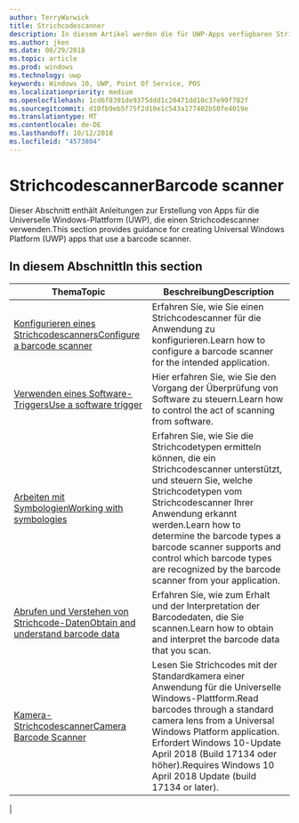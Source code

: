 ```yaml
---
author: TerryWarwick
title: Strichcodescanner
description: In diesem Artikel werden die für UWP-Apps verfügbaren Strichcodescanner-Features aufgeführt, sowie die Links zu den Anleitungen für ihre Verwendung.
ms.author: jken
ms.date: 08/29/2018
ms.topic: article
ms.prod: windows
ms.technology: uwp
keywords: Windows 10, UWP, Point Of Service, POS
ms.localizationpriority: medium
ms.openlocfilehash: 1cd6f8391de9375ddd1c20471dd10c37e99f782f
ms.sourcegitcommit: d10fb9eb5f75f2d10e1c543a177402b50fe4019e
ms.translationtype: MT
ms.contentlocale: de-DE
ms.lasthandoff: 10/12/2018
ms.locfileid: "4573804"
---
```

# <a name="barcode-scanner"></a><span data-ttu-id="a7a6d-104">Strichcodescanner</span><span class="sxs-lookup"><span data-stu-id="a7a6d-104">Barcode scanner</span></span>

<span data-ttu-id="a7a6d-105">Dieser Abschnitt enthält Anleitungen zur Erstellung von Apps für die Universelle Windows-Plattform (UWP), die einen Strichcodescanner verwenden.</span><span class="sxs-lookup"><span data-stu-id="a7a6d-105">This section provides guidance for creating Universal Windows Platform (UWP) apps that use a barcode scanner.</span></span>

## <a name="in-this-section"></a><span data-ttu-id="a7a6d-106">In diesem Abschnitt</span><span class="sxs-lookup"><span data-stu-id="a7a6d-106">In this section</span></span>

|<span data-ttu-id="a7a6d-107">Thema</span><span class="sxs-lookup"><span data-stu-id="a7a6d-107">Topic</span></span> |<span data-ttu-id="a7a6d-108">Beschreibung</span><span class="sxs-lookup"><span data-stu-id="a7a6d-108">Description</span></span> |
|------|------------|
| [<span data-ttu-id="a7a6d-109">Konfigurieren eines Strichcodescanners</span><span class="sxs-lookup"><span data-stu-id="a7a6d-109">Configure a barcode scanner</span></span>](../devices-sensors/pos-barcodescanner-configure.md)  | <span data-ttu-id="a7a6d-110">Erfahren Sie, wie Sie einen Strichcodescanner für die Anwendung zu konfigurieren.</span><span class="sxs-lookup"><span data-stu-id="a7a6d-110">Learn how to configure a barcode scanner for the intended application.</span></span> |
| [<span data-ttu-id="a7a6d-111">Verwenden eines Software-Triggers</span><span class="sxs-lookup"><span data-stu-id="a7a6d-111">Use a software trigger</span></span>](../devices-sensors/pos-barcodescanner-software-trigger.md) | <span data-ttu-id="a7a6d-112">Hier erfahren Sie, wie Sie den Vorgang der Überprüfung von Software zu steuern.</span><span class="sxs-lookup"><span data-stu-id="a7a6d-112">Learn how to control the act of scanning from software.</span></span> |
| [<span data-ttu-id="a7a6d-113">Arbeiten mit Symbologien</span><span class="sxs-lookup"><span data-stu-id="a7a6d-113">Working with symbologies</span></span>](pos-barcodescanner-symbologies.md) | <span data-ttu-id="a7a6d-114">Erfahren Sie, wie Sie die Strichcodetypen ermitteln können, die ein Strichcodescanner unterstützt, und steuern Sie, welche Strichcodetypen vom Strichcodescanner Ihrer Anwendung erkannt werden.</span><span class="sxs-lookup"><span data-stu-id="a7a6d-114">Learn how to determine the  barcode types a barcode scanner supports and control which barcode types are recognized by the barcode scanner from your application.</span></span> |
| [<span data-ttu-id="a7a6d-115">Abrufen und Verstehen von Strichcode-Daten</span><span class="sxs-lookup"><span data-stu-id="a7a6d-115">Obtain and understand barcode data</span></span>](pos-barcodescanner-scan-data.md) | <span data-ttu-id="a7a6d-116">Erfahren Sie, wie zum Erhalt und der Interpretation der Barcodedaten, die Sie scannen.</span><span class="sxs-lookup"><span data-stu-id="a7a6d-116">Learn how to obtain and interpret the barcode data that you scan.</span></span> |
| [<span data-ttu-id="a7a6d-117">Kamera-Strichcodescanner</span><span class="sxs-lookup"><span data-stu-id="a7a6d-117">Camera Barcode Scanner</span></span>](pos-camerabarcode.md) | <span data-ttu-id="a7a6d-118">Lesen Sie Strichcodes mit der Standardkamera einer Anwendung für die Universelle Windows-Plattform.</span><span class="sxs-lookup"><span data-stu-id="a7a6d-118">Read barcodes through a standard camera lens from a Universal Windows Platform application.</span></span> <span data-ttu-id="a7a6d-119">Erfordert Windows 10-Update April 2018 (Build 17134 oder höher).</span><span class="sxs-lookup"><span data-stu-id="a7a6d-119">Requires Windows 10 April 2018 Update (build 17134 or later).</span></span> |
|
 
